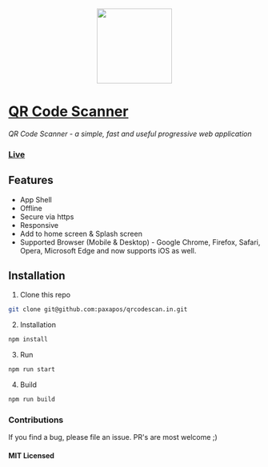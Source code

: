 ### <p align="center"><img width="150px" height="150px" src="https://raw.githubusercontent.com/code-kotis/qr-code-scanner/master/app/images/touch/android-chrome-192x192.png"></p>

# [QR Code Scanner](https://qrcodescan.in)

*QR Code Scanner - a simple, fast and useful progressive web application*

### [Live](https://qrcodescan.in)

## Features

  - App Shell
  - Offline
  - Secure via https
  - Responsive
  - Add to home screen & Splash screen
  - Supported Browser (Mobile & Desktop) - Google Chrome, Firefox, Safari, Opera, Microsoft Edge and now supports iOS as well.

## Installation

1. Clone this repo

  ```bash
  git clone git@github.com:paxapos/qrcodescan.in.git
  ```

2. Installation

  ```bash
  npm install
  ```

3. Run

  ```bash
  npm run start
  ```

4. Build

  ```bash
  npm run build
  ```

### Contributions

If you find a bug, please file an issue. PR's are most welcome ;)

#### MIT Licensed
